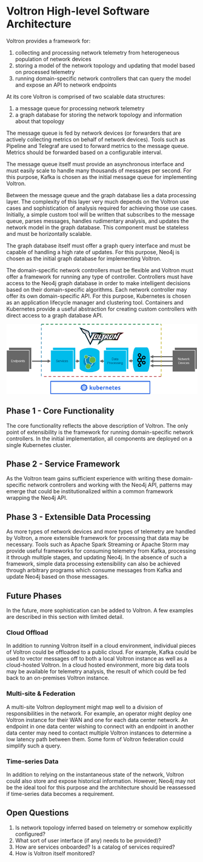 # Voltron High-level Software Architecture

Voltron provides a framework for:
1. collecting and processing network telemetry from heterogeneous population of network devices
2. storing a model of the network topology and updating that model based on processed telemetry
3.  running domain-specific network controllers that can query the model and expose an API to network endpoints

At its core Voltron is comprised of two scalable data structures:
1. a message queue for processing network telemetry
2. a graph database for storing the network topology and information about that topology

The message queue is fed by network devices (or forwarders that are actively collecting metrics on behalf of network devices). Tools such as Pipeline and Telegraf are used to forward metrics to the message queue. Metrics should be forwarded based on a configurable interval.

The message queue itself must provide an asynchronous interface and must easily scale to handle many thousands of messages per second. For this purpose, Kafka is chosen as the initial message queue for implementing Voltron.

Between the message queue and the graph database lies a data processing layer. The complexity of this layer very much depends on the Voltron use cases and sophistication of analysis required for achieving those use cases. Initially, a simple custom tool will be written that subscribes to the message queue, parses messages, handles rudimentary analysis, and updates the network model in the graph database. This component must be stateless and must be horizontally scalable.

The graph database itself must offer a graph query interface and must be capable of handling a high rate of updates. For this purpose, Neo4j is chosen as the initial graph database for implementing Voltron.

The domain-specific network controllers must be flexible and Voltron must offer a framework for running any type of controller. Controllers must have access to the Neo4j graph database in order to make intelligent decisions based on their domain-specific algorithms. Each network controller may offer its own domain-specific API. For this purpose, Kubernetes is chosen as an application lifecycle manager and clustering tool. Containers and Kubernetes provide a useful abstraction for creating custom controllers with direct access to a graph database API.

!["Voltron Software Architecture"](voltron-sw-arch.png "Voltron Software Architecture")

## Phase 1 - Core Functionality

The core functionality reflects the above description of Voltron. The only point of extensibility is the framework for running domain-specific network controllers. In the initial implementation, all components are deployed on a single Kubernetes cluster.

## Phase 2 - Service Framework

As the Voltron team gains sufficient experience with writing these domain-specific network controllers and working with the Neo4j API, patterns may emerge that could be institutionalized within a common framework wrapping the Neo4j API.

## Phase 3 - Extensible Data Processing

As more types of network devices and more types of telemetry are handled by Voltron, a more extensible framework for processing that data may be necessary. Tools such as Apache Spark Streaming or Apache Storm may provide useful frameworks for consuming telemetry from Kafka, processing it through multiple stages, and updating Neo4j. In the absence of such a framework, simple data processing extensibility can also be achieved through arbitrary programs which consume messages from Kafka and update Neo4j based on those messages.

## Future Phases

In the future, more sophistication can be added to Voltron. A few examples are described in this section with limited detail.

### Cloud Offload

In addition to running Voltron itself in a cloud environment, individual pieces of Voltron could be offloaded to a public cloud. For example, Kafka could be used to vector messages off to both a local Voltron instance as well as a cloud-hosted Voltron. In a cloud hosted environment, more big data tools may be available for telemetry analysis, the result of which could be fed back to an on-premises Voltron instance.

### Multi-site & Federation

A multi-site Voltron deployment might map well to a division of responsibilities in the network. For example, an operator might deploy one Voltron instance for their WAN and one for each data center network. An endpoint in one data center wishing to connect with an endpoint in another data center may need to contact multiple Voltron instances to determine a low latency path between them. Some form of Voltron federation could simplify such a query.

### Time-series Data

In addition to relying on the instantaneous state of the network, Voltron could also store and expose historical information. However, Neo4j may not be the ideal tool for this purpose and the architecture should be reassessed if time-series data becomes a requirement.

## Open Questions

1. Is network topology inferred based on telemetry or somehow explicitly configured?
2. What sort of user interface (if any) needs to be provided)?
3. How are services onboarded? Is a catalog of services required?
4. How is Voltron itself monitored?
